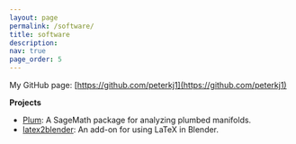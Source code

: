 ```yaml
---
layout: page
permalink: /software/
title: software
description:
nav: true
page_order: 5
---
```


My GitHub page: [https://github.com/peterkj1](https://github.com/peterkj1)

**Projects**

- [Plum](https://github.com/peterkj1/plum): A SageMath package for analyzing plumbed manifolds.
- [latex2blender](https://github.com/ghseeli/latex2blender): An add-on for using LaTeX in Blender.
